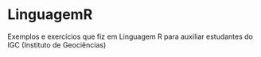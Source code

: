 # LinguagemR
Exemplos e exercícios que fiz em Linguagem R para auxiliar estudantes do IGC (Instituto de Geociências)
